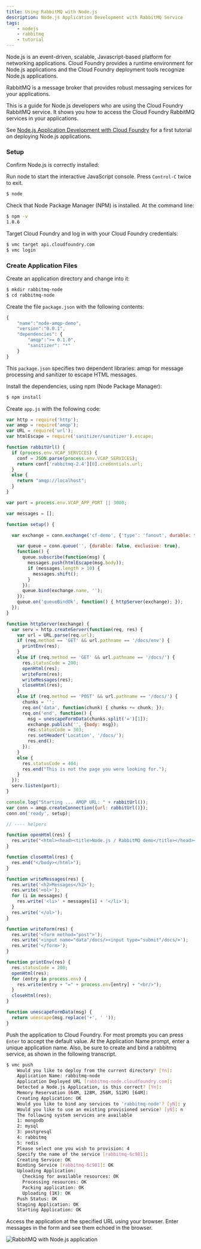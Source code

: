 ```yaml
---
title: Using RabbitMQ with Node.js
description: Node.js Application Development with RabbitMQ Service
tags:
    - nodejs
    - rabbitmq
    - tutorial
---
```


Node.js is an event-driven, scalable, Javascript-based platform for networking applications. Cloud Foundry provides a runtime environment for Node.js applications and the Cloud Foundry deployment tools recognize Node.js applications.

RabbitMQ is a message broker that provides robust messaging services for your applications.

This is a guide for Node.js developers who are using the Cloud Foundry RabbitMQ service. It shows you how to access the Cloud Foundry RabbitMQ services in your applications.

See [Node.js Application Development with Cloud Foundry](/docs/frameworks/nodejs/nodejs.html) for a first tutorial on deploying Node.js applications.

### Setup

Confirm Node.js is correctly installed:

Run node to start the interactive JavaScript console. Press `Control-C` twice to exit.

```bash
$ node
```

Check that Node Package Manager (NPM) is installed. At the command line:

```bash
$ npm -v
1.0.6
```

Target Cloud Foundry and log in with your Cloud Foundry credentials:

```bash
$ vmc target api.cloudfoundry.com
$ vmc login
```

### Create Application Files

Create an application directory and change into it:

```bash
$ mkdir rabbitmq-node
$ cd rabbitmq-node
```

Create the file `package.json` with the following contents:

``` javascript
{
    "name":"node-amqp-demo",
    "version":"0.0.1",
    "dependencies": {
        "amqp":">= 0.1.0",
        "sanitizer": "*"
    }
}
```

This `package.json` specifies two dependent libraries: amqp for message processing and sanitizer to escape HTML messages.

Install the dependencies, using npm (Node Package Manager):

```bash
$ npm install
```

Create `app.js` with the following code:

``` javascript
var http = require('http');
var amqp = require('amqp');
var URL = require('url');
var htmlEscape = require('sanitizer/sanitizer').escape;

function rabbitUrl() {
  if (process.env.VCAP_SERVICES) {
    conf = JSON.parse(process.env.VCAP_SERVICES);
    return conf['rabbitmq-2.4'][0].credentials.url;
  }
  else {
    return "amqp://localhost";
  }
}

var port = process.env.VCAP_APP_PORT || 3000;

var messages = [];

function setup() {

  var exchange = conn.exchange('cf-demo', {'type': 'fanout', durable: false}, function() {

    var queue = conn.queue('', {durable: false, exclusive: true},
    function() {
      queue.subscribe(function(msg) {
        messages.push(htmlEscape(msg.body));
        if (messages.length > 10) {
          messages.shift();
        }
      });
      queue.bind(exchange.name, '');
    });
    queue.on('queueBindOk', function() { httpServer(exchange); });
  });
}

function httpServer(exchange) {
  var serv = http.createServer(function(req, res) {
    var url = URL.parse(req.url);
    if (req.method == 'GET' && url.pathname == '/docs/env') {
      printEnv(res);
    }
    else if (req.method == 'GET' && url.pathname == '/docs/') {
      res.statusCode = 200;
      openHtml(res);
      writeForm(res);
      writeMessages(res);
      closeHtml(res);
    }
    else if (req.method == 'POST' && url.pathname == '/docs/') {
      chunks = '';
      req.on('data', function(chunk) { chunks += chunk; });
      req.on('end', function() {
        msg = unescapeFormData(chunks.split('=')[1]);
        exchange.publish('', {body: msg});
        res.statusCode = 303;
        res.setHeader('Location', '/docs/');
        res.end();
      });
    }
    else {
      res.statusCode = 404;
      res.end("This is not the page you were looking for.");
    }
  });
  serv.listen(port);
}

console.log("Starting ... AMQP URL: " + rabbitUrl());
var conn = amqp.createConnection({url: rabbitUrl()});
conn.on('ready', setup);

// ---- helpers

function openHtml(res) {
  res.write("<html><head><title>Node.js / RabbitMQ demo</title></head><body>");
}

function closeHtml(res) {
  res.end("</body></html>");
}

function writeMessages(res) {
  res.write('<h2>Messages</h2>');
  res.write('<ol>');
  for (i in messages) {
    res.write('<li>' + messages[i] + '</li>');
  }
  res.write('</ol>');
}

function writeForm(res) {
  res.write('<form method="post">');
  res.write('<input name="data"/docs/><input type="submit"/docs/>');
  res.write('</form>');
}

function printEnv(res) {
  res.statusCode = 200;
  openHtml(res);
  for (entry in process.env) {
    res.write(entry + "=" + process.env[entry] + "<br/>");
  }
  closeHtml(res);
}

function unescapeFormData(msg) {
  return unescape(msg.replace('+', ' '));
}
```

Push the application to Cloud Foundry. For most prompts you can press `Enter` to accept the default value.
At the Application Name prompt, enter a unique application name. Also, be sure to create and bind a rabbitmq service, as shown in the following transcript.

```bash
$ vmc push
	Would you like to deploy from the current directory? [Yn]:
	Application Name: rabbitmq-node
	Application Deployed URL [rabbitmq-node.cloudfoundry.com]:
	Detected a Node.js Application, is this correct? [Yn]:
	Memory Reservation (64M, 128M, 256M, 512M) [64M]:
	Creating Application: OK
	Would you like to bind any services to 'rabbitmq-node'? [yN]: y
	Would you like to use an existing provisioned service? [yN]: n
	The following system services are available
	1: mongodb
	2: mysql
	3: postgresql
	4: rabbitmq
	5: redis
	Please select one you wish to provision: 4
	Specify the name of the service [rabbitmq-6c981]:
	Creating Service: OK
	Binding Service [rabbitmq-6c981]: OK
	Uploading Application:
	  Checking for available resources: OK
	  Processing resources: OK
	  Packing application: OK
	  Uploading (1K): OK
	Push Status: OK
	Staging Application: OK
	Starting Application: OK

```

Access the application at the specified URL using your browser. Enter messages in the form and see them echoed in the browser.

![RabbitMQ with Node.js application](/docs/images/screenshots/nodejs-rabbitmq/rmq-app.png)
